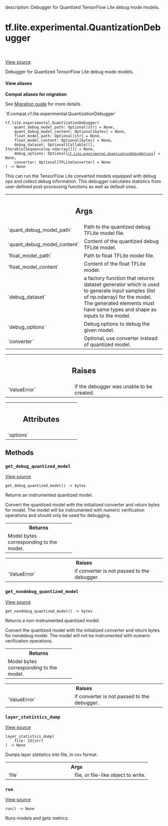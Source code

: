 description: Debugger for Quantized TensorFlow Lite debug mode models.

<div itemscope itemtype="http://developers.google.com/ReferenceObject">
<meta itemprop="name" content="tf.lite.experimental.QuantizationDebugger" />
<meta itemprop="path" content="Stable" />
<meta itemprop="property" content="__init__"/>
<meta itemprop="property" content="get_debug_quantized_model"/>
<meta itemprop="property" content="get_nondebug_quantized_model"/>
<meta itemprop="property" content="layer_statistics_dump"/>
<meta itemprop="property" content="run"/>
</div>

# tf.lite.experimental.QuantizationDebugger

<!-- Insert buttons and diff -->

<table class="tfo-notebook-buttons tfo-api nocontent" align="left">

</table>

<a target="_blank" class="external" href="/code/stable/tensorflow/lite/tools/optimize/debugging/python/debugger.py">View source</a>



Debugger for Quantized TensorFlow Lite debug mode models.

<section class="expandable">
  <h4 class="showalways">View aliases</h4>
  <p>
<b>Compat aliases for migration</b>
<p>See
<a href="https://www.tensorflow.org/guide/migrate">Migration guide</a> for
more details.</p>
<p>`tf.compat.v1.lite.experimental.QuantizationDebugger`</p>
</p>
</section>

<pre class="devsite-click-to-copy prettyprint lang-py tfo-signature-link">
<code>tf.lite.experimental.QuantizationDebugger(
    quant_debug_model_path: Optional[str] = None,
    quant_debug_model_content: Optional[bytes] = None,
    float_model_path: Optional[str] = None,
    float_model_content: Optional[bytes] = None,
    debug_dataset: Optional[Callable[[], Iterable[Sequence[np.ndarray]]]] = None,
    debug_options: Optional[<a href="../../../tf/lite/experimental/QuantizationDebugOptions.md"><code>tf.lite.experimental.QuantizationDebugOptions</code></a>] = None,
    converter: Optional[TFLiteConverter] = None
) -> None
</code></pre>



<!-- Placeholder for "Used in" -->

This can run the TensorFlow Lite converted models equipped with debug ops and
collect debug information. This debugger calculates statistics from
user-defined post-processing functions as well as default ones.

<!-- Tabular view -->
 <table class="responsive fixed orange">
<colgroup><col width="214px"><col></colgroup>
<tr><th colspan="2"><h2 class="add-link">Args</h2></th></tr>

<tr>
<td>
`quant_debug_model_path`
</td>
<td>
Path to the quantized debug TFLite model file.
</td>
</tr><tr>
<td>
`quant_debug_model_content`
</td>
<td>
Content of the quantized debug TFLite model.
</td>
</tr><tr>
<td>
`float_model_path`
</td>
<td>
Path to float TFLite model file.
</td>
</tr><tr>
<td>
`float_model_content`
</td>
<td>
Content of the float TFLite model.
</td>
</tr><tr>
<td>
`debug_dataset`
</td>
<td>
a factory function that returns dataset generator which is
used to generate input samples (list of np.ndarray) for the model. The
generated elements must have same types and shape as inputs to the
model.
</td>
</tr><tr>
<td>
`debug_options`
</td>
<td>
Debug options to debug the given model.
</td>
</tr><tr>
<td>
`converter`
</td>
<td>
Optional, use converter instead of quantized model.
</td>
</tr>
</table>



<!-- Tabular view -->
 <table class="responsive fixed orange">
<colgroup><col width="214px"><col></colgroup>
<tr><th colspan="2"><h2 class="add-link">Raises</h2></th></tr>

<tr>
<td>
`ValueError`
</td>
<td>
If the debugger was unable to be created.
</td>
</tr>
</table>





<!-- Tabular view -->
 <table class="responsive fixed orange">
<colgroup><col width="214px"><col></colgroup>
<tr><th colspan="2"><h2 class="add-link">Attributes</h2></th></tr>

<tr>
<td>
`options`
</td>
<td>

</td>
</tr>
</table>



## Methods

<h3 id="get_debug_quantized_model"><code>get_debug_quantized_model</code></h3>

<a target="_blank" class="external" href="/code/stable/tensorflow/lite/tools/optimize/debugging/python/debugger.py">View source</a>

<pre class="devsite-click-to-copy prettyprint lang-py tfo-signature-link">
<code>get_debug_quantized_model() -> bytes
</code></pre>

Returns an instrumented quantized model.

Convert the quantized model with the initialized converter and
return bytes for model. The model will be instrumented with numeric
verification operations and should only be used for debugging.

<!-- Tabular view -->
 <table class="responsive fixed orange">
<colgroup><col width="214px"><col></colgroup>
<tr><th colspan="2">Returns</th></tr>
<tr class="alt">
<td colspan="2">
Model bytes corresponding to the model.
</td>
</tr>

</table>



<!-- Tabular view -->
 <table class="responsive fixed orange">
<colgroup><col width="214px"><col></colgroup>
<tr><th colspan="2">Raises</th></tr>

<tr>
<td>
`ValueError`
</td>
<td>
if converter is not passed to the debugger.
</td>
</tr>
</table>



<h3 id="get_nondebug_quantized_model"><code>get_nondebug_quantized_model</code></h3>

<a target="_blank" class="external" href="/code/stable/tensorflow/lite/tools/optimize/debugging/python/debugger.py">View source</a>

<pre class="devsite-click-to-copy prettyprint lang-py tfo-signature-link">
<code>get_nondebug_quantized_model() -> bytes
</code></pre>

Returns a non-instrumented quantized model.

Convert the quantized model with the initialized converter and
return bytes for nondebug model. The model will not be instrumented with
numeric verification operations.

<!-- Tabular view -->
 <table class="responsive fixed orange">
<colgroup><col width="214px"><col></colgroup>
<tr><th colspan="2">Returns</th></tr>
<tr class="alt">
<td colspan="2">
Model bytes corresponding to the model.
</td>
</tr>

</table>



<!-- Tabular view -->
 <table class="responsive fixed orange">
<colgroup><col width="214px"><col></colgroup>
<tr><th colspan="2">Raises</th></tr>

<tr>
<td>
`ValueError`
</td>
<td>
if converter is not passed to the debugger.
</td>
</tr>
</table>



<h3 id="layer_statistics_dump"><code>layer_statistics_dump</code></h3>

<a target="_blank" class="external" href="/code/stable/tensorflow/lite/tools/optimize/debugging/python/debugger.py">View source</a>

<pre class="devsite-click-to-copy prettyprint lang-py tfo-signature-link">
<code>layer_statistics_dump(
    file: IO[str]
) -> None
</code></pre>

Dumps layer statistics into file, in csv format.


<!-- Tabular view -->
 <table class="responsive fixed orange">
<colgroup><col width="214px"><col></colgroup>
<tr><th colspan="2">Args</th></tr>

<tr>
<td>
`file`
</td>
<td>
file, or file-like object to write.
</td>
</tr>
</table>



<h3 id="run"><code>run</code></h3>

<a target="_blank" class="external" href="/code/stable/tensorflow/lite/tools/optimize/debugging/python/debugger.py">View source</a>

<pre class="devsite-click-to-copy prettyprint lang-py tfo-signature-link">
<code>run() -> None
</code></pre>

Runs models and gets metrics.





